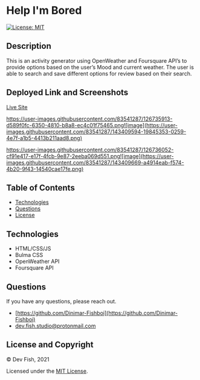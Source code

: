 # Help I'm Bored

[![License: MIT](https://img.shields.io/badge/License-MIT-yellow.svg)](https://opensource.org/licenses/MIT)

## Description

This is an activity generator using OpenWeather and Foursquare API’s to provide options based on the user’s Mood and current weather. The user is able to search and save different options for review based on their search.

## Deployed Link and Screenshots

[Live Site](https://dinimar-fishboi.github.io/HelpImBored/)

https://user-images.githubusercontent.com/83541287/126735913-d589f0fc-6350-4810-b8a8-ec4c01f75465.png![image](https://user-images.githubusercontent.com/83541287/143409594-19845353-0259-4e7f-a1b5-4413b211aad8.png)

https://user-images.githubusercontent.com/83541287/126736052-cf91e417-e17f-4fcb-9e87-2eeba069d551.png![image](https://user-images.githubusercontent.com/83541287/143409669-a4914eab-f574-4b20-9f43-14540cae17fe.png)


## Table of Contents 
- [Technologies](#technologies)
- [Questions](#questions)
- [License](#license-and-copyright)

## Technologies

- HTML/CSS/JS
- Bulma CSS
- OpenWeather API
- Foursquare API

## Questions

If you have any questions, please reach out.

- [https://github.com/Dinimar-Fishboi](https://github.com/Dinimar-Fishboi)
- [dev.fish.studio@protonmail.com ](#dev.fish.studio@protonmail.com )

## License and Copyright

 © Dev Fish, 2021

Licensed under the [MIT License](LICENSE).

